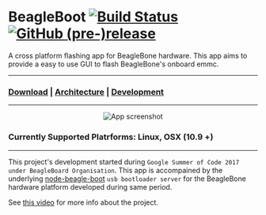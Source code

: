 # BeagleBoot [![Build Status](https://travis-ci.org/ravikp7/BeagleBoot.svg?branch=master)](https://travis-ci.org/ravikp7/BeagleBoot) [![GitHub (pre-)release](https://img.shields.io/github/release/ravikp7/BeagleBoot/all.svg)]()

A cross platform flashing app for BeagleBone hardware. This app aims to provide a easy to use GUI to flash BeagleBone's onboard emmc.
___
### [Download](https://github.com/ravikp7/BeagleBoot/releases) | [Architecture](https://github.com/ravikp7/BeagleBoot/blob/master/doc/ARCHITECTURE.md) | [Development](https://github.com/ravikp7/BeagleBoot/blob/master/doc/DEVELOPMENT.md)
___
<p align='center'>
    <img src='doc/screenshot.png' alt='App screenshot'/>
</p>

### Currently Supported Platrforms: Linux, OSX (10.9 +)
___
This project's development started during `Google Summer of Code 2017 under BeagleBoard Organisation`. This app is accompained by the underlying [node-beagle-boot](https://github.com/ravikp7/node-beagle-boot) `usb bootloader server` for the BeagleBone hardware platform developed during same period.

See [this video](https://www.youtube.com/watch?v=5JYfh2_0x8s) for more info about the project.